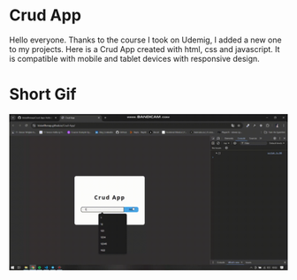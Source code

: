# Crud App

Hello everyone. Thanks to the course I took on Udemig, I added a new one to my projects. Here is a Crud App created with html, css and javascript. It is compatible with mobile and tablet devices with responsive design.

# Short Gif

![](crud.gif)

